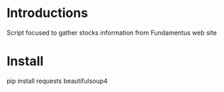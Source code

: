 # Introductions
Script focused to gather stocks information from Fundamentus web site

# Install
pip install requests beautifulsoup4

